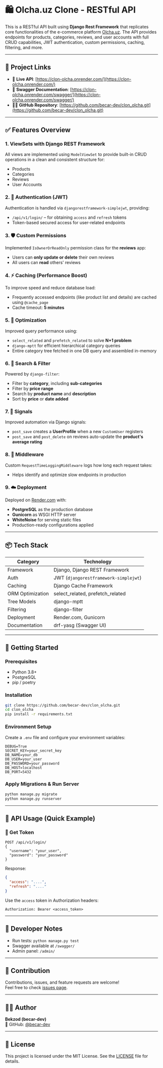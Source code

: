 # 🛍️ Olcha.uz Clone - RESTful API

This is a RESTful API built using **Django Rest Framework** that replicates core functionalities of the e-commerce platform [Olcha.uz](https://olcha.uz). The API provides endpoints for products, categories, reviews, and user accounts with full CRUD capabilities, JWT authentication, custom permissions, caching, filtering, and more.

---

## 📎 Project Links

- 🔗 **Live API**: [https://clon-olcha.onrender.com/](https://clon-olcha.onrender.com/)
- 📘 **Swagger Documentation**: [https://clon-olcha.onrender.com/swagger/](https://clon-olcha.onrender.com/swagger/)
- 🧑‍💻 **GitHub Repository**: [https://github.com/becar-dev/clon_olcha.git](https://github.com/becar-dev/clon_olcha.git)

---

## ✅ Features Overview

### 1. ViewSets with Django REST Framework
All views are implemented using `ModelViewSet` to provide built-in CRUD operations in a clean and consistent structure for:
- Products
- Categories
- Reviews
- User Accounts

### 2. 🔐 Authentication (JWT)
Authentication is handled via `djangorestframework-simplejwt`, providing:
- `/api/v1/login/` – for obtaining `access` and `refresh` tokens
- Token-based secured access for user-related endpoints

### 3. 🛡️ Custom Permissions
Implemented `IsOwnerOrReadOnly` permission class for the **reviews** app:
- Users can **only update or delete** their own reviews
- All users can **read** others' reviews

### 4. ⚡ Caching (Performance Boost)
To improve speed and reduce database load:
- Frequently accessed endpoints (like product list and details) are cached using `@cache_page`
- Cache timeout: **5 minutes**

### 5. 🧠 Optimization
Improved query performance using:
- `select_related` and `prefetch_related` to solve **N+1 problem**
- `django-mptt` for efficient hierarchical category queries
- Entire category tree fetched in one DB query and assembled in-memory

### 6. 🔎 Search & Filter
Powered by `django-filter`:
- Filter by **category**, including **sub-categories**
- Filter by **price range**
- Search by **product name** and **description**
- Sort by **price** or **date added**

### 7. 🔔 Signals
Improved automation via Django signals:
- `post_save` creates a **UserProfile** when a new `CustomUser` registers
- `post_save` and `post_delete` on reviews auto-update the **product's average rating**

### 8. 🧭 Middleware
Custom `RequestTimeLoggingMiddleware` logs how long each request takes:
- Helps identify and optimize slow endpoints in production

### 9. ☁️ Deployment
Deployed on [Render.com](https://render.com) with:
- **PostgreSQL** as the production database
- **Gunicorn** as WSGI HTTP server
- **WhiteNoise** for serving static files
- Production-ready configurations applied

---

## 📦 Tech Stack

| Category        | Technology                    |
|----------------|-------------------------------|
| Framework      | Django, Django REST Framework |
| Auth           | JWT (`djangorestframework-simplejwt`) |
| Caching        | Django Cache Framework        |
| ORM Optimization | select_related, prefetch_related |
| Tree Models    | django-mptt                   |
| Filtering      | django-filter                 |
| Deployment     | Render.com, Gunicorn          |
| Documentation  | drf-yasg (Swagger UI)         |

---

## 🚀 Getting Started

### Prerequisites

- Python 3.8+
- PostgreSQL
- pip / poetry

### Installation

```bash
git clone https://github.com/becar-dev/clon_olcha.git
cd clon_olcha
pip install -r requirements.txt
```

### Environment Setup

Create a `.env` file and configure your environment variables:
```env
DEBUG=True
SECRET_KEY=your_secret_key
DB_NAME=your_db
DB_USER=your_user
DB_PASSWORD=your_password
DB_HOST=localhost
DB_PORT=5432
```

### Apply Migrations & Run Server

```bash
python manage.py migrate
python manage.py runserver
```

---

## 🧪 API Usage (Quick Example)

### 🔑 Get Token

```http
POST /api/v1/login/
{
  "username": "your_user",
  "password": "your_password"
}
```

Response:
```json
{
  "access": "....",
  "refresh": "...."
}
```

Use the `access` token in Authorization headers:

```http
Authorization: Bearer <access_token>
```

---

## 🧰 Developer Notes

- Run tests: `python manage.py test`
- Swagger available at `/swagger/`
- Admin panel: `/admin/`

---

## 🤝 Contribution

Contributions, issues, and feature requests are welcome!  
Feel free to check [issues page](https://github.com/becar-dev/clon_olcha/issues).

---

## 🧑‍💼 Author

**Bekzod (becar-dev)**  
🔗 GitHub: [@becar-dev](https://github.com/becar-dev)

---

## 📄 License

This project is licensed under the MIT License. See the [LICENSE](LICENSE) file for details.
